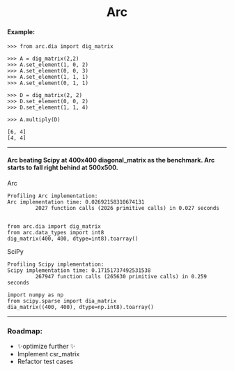 <h1 align="center">
Arc
</h1>

#### Example:

```python3
>>> from arc.dia import dig_matrix

>>> A = dig_matrix(2,2)
>>> A.set_element(1, 0, 2)
>>> A.set_element(0, 0, 3)
>>> A.set_element(1, 1, 1)
>>> A.set_element(0, 1, 1)

>>> D = dig_matrix(2, 2)
>>> D.set_element(0, 0, 2)
>>> D.set_element(1, 1, 4)

>>> A.multiply(D)

[6, 4]
[4, 4]
```

---

#### Arc beating Scipy at 400x400 diagonal_matrix as the benchmark. Arc starts to fall right behind at 500x500.

Arc
```
Profiling Arc implementation:
Arc implementation time: 0.02692158310674131
         2027 function calls (2026 primitive calls) in 0.027 seconds
```

```python3

from arc.dia import dig_matrix
from arc.data_types import int8
dig_matrix(400, 400, dtype=int8).toarray()
```

SciPy

```
Profiling Scipy implementation:
Scipy implementation time: 0.17151737492531538
         267947 function calls (265630 primitive calls) in 0.259 seconds
```

```python3
import numpy as np
from scipy.sparse import dia_matrix
dia_matrix((400, 400), dtype=np.int8).toarray()
```

---

###  Roadmap:
- ✨optimize further ✨
- Implement csr_matrix
- Refactor test cases